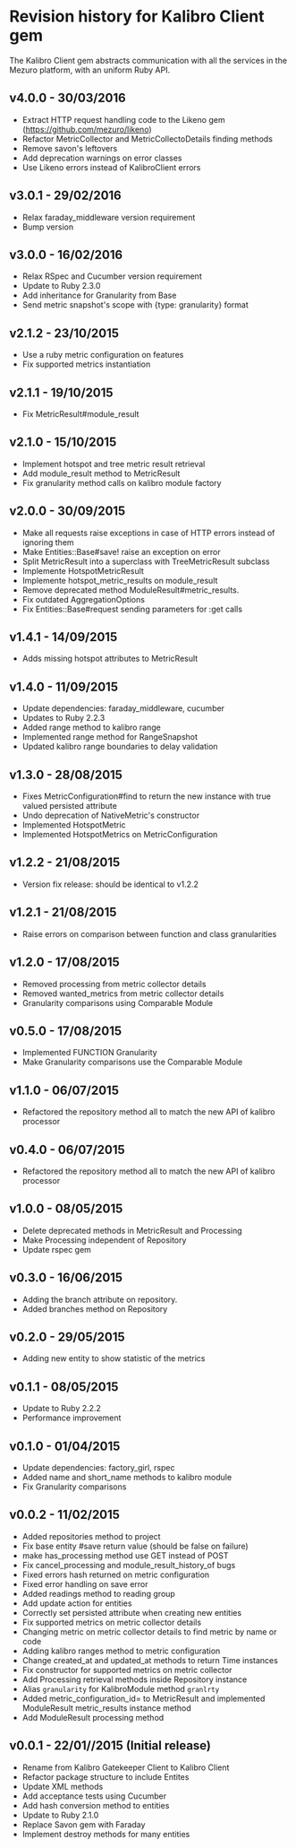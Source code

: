 # Revision history for Kalibro Client gem

The Kalibro Client gem abstracts communication with all the services in the Mezuro
platform, with an uniform Ruby API.

## v4.0.0 - 30/03/2016
- Extract HTTP request handling code to the Likeno gem (https://github.com/mezuro/likeno)
- Refactor MetricCollector and MetricCollectoDetails finding methods
- Remove savon's leftovers
- Add deprecation warnings on error classes
- Use Likeno errors instead of KalibroClient errors

## v3.0.1 - 29/02/2016
- Relax faraday_middleware version requirement
- Bump version

## v3.0.0 - 16/02/2016
- Relax RSpec and Cucumber version requirement
- Update to Ruby 2.3.0
- Add inheritance for Granularity from Base
- Send metric snapshot's scope with {type: granularity} format

## v2.1.2 - 23/10/2015
- Use a ruby metric configuration on features
- Fix supported metrics instantiation

## v2.1.1 - 19/10/2015
- Fix MetricResult#module_result

## v2.1.0 - 15/10/2015
- Implement hotspot and tree metric result retrieval
- Add module_result method to MetricResult
- Fix granularity method calls on kalibro module factory

## v2.0.0 - 30/09/2015
- Make all requests raise exceptions in case of HTTP errors instead of ignoring them
- Make Entities::Base#save! raise an exception on error
- Split MetricResult into a superclass with TreeMetricResult subclass
- Implemente HotspotMetricResult
- Implemente hotspot_metric_results on module_result
- Remove deprecated method ModuleResult#metric_results.
- Fix outdated AggregationOptions
- Fix Entities::Base#request sending parameters for :get calls

## v1.4.1 - 14/09/2015
- Adds missing hotspot attributes to MetricResult

## v1.4.0 - 11/09/2015
- Update dependencies: faraday_middleware, cucumber
- Updates to Ruby 2.2.3
- Added range method to kalibro range
- Implemented range method for RangeSnapshot
- Updated kalibro range boundaries to delay validation

## v1.3.0 - 28/08/2015
- Fixes MetricConfiguration#find to return the new instance with true valued persisted attribute
- Undo deprecation of NativeMetric's constructor
- Implemented HotspotMetric
- Implemented HotspotMetrics on MetricConfiguration

## v1.2.2 - 21/08/2015
- Version fix release: should be identical to v1.2.2

## v1.2.1 - 21/08/2015
- Raise errors on comparison between function and class granularities

## v1.2.0 - 17/08/2015
- Removed processing from metric collector details
- Removed wanted_metrics from metric collector details
- Granularity comparisons using Comparable Module

## v0.5.0 - 17/08/2015
- Implemented FUNCTION Granularity
- Make Granularity comparisons use the Comparable Module

## v1.1.0 - 06/07/2015
- Refactored the repository method all to match the new API of kalibro processor

## v0.4.0 - 06/07/2015
- Refactored the repository method all to match the new API of kalibro processor

## v1.0.0 - 08/05/2015
- Delete deprecated methods in MetricResult and Processing
- Make Processing independent of Repository
- Update rspec gem

## v0.3.0 - 16/06/2015
- Adding the branch attribute on repository.
- Added branches method on Repository

## v0.2.0 - 29/05/2015
- Adding new entity to show statistic of the metrics

## v0.1.1 - 08/05/2015
- Update to Ruby 2.2.2
- Performance improvement

## v0.1.0 - 01/04/2015
- Update dependencies: factory_girl, rspec
- Added name and short_name methods to kalibro module
- Fix Granularity comparisons

## v0.0.2 - 11/02/2015
- Added repositories method to project
- Fix base entity #save return value (should be false on failure)
- make has_processing method use GET instead of POST
- Fix cancel_processing and module_result_history_of bugs
- Fixed errors hash returned on metric configuration
- Fixed error handling on save error
- Added readings method to reading group
- Add update action for entities
- Correctly set persisted attribute when creating new entities
- Fix supported metrics on metric collector details
- Changing metric on metric collector details to find metric by name or code
- Adding kalibro ranges method to metric configuration
- Change created_at and updated_at methods to return Time instances
- Fix constructor for supported metrics on metric collector
- Add Processing retrieval methods inside Repository instance
- Alias `granularity` for KalibroModule method `granlrty`
- Added metric_configuration_id= to MetricResult and implemented ModuleResult metric_results instance method
- Add ModuleResult processing method

## v0.0.1 - 22/01//2015 (Initial release) 
- Rename from Kalibro Gatekeeper Client to Kalibro Client
- Refactor package structure to include Entites
- Update XML methods
- Add acceptance tests using Cucumber
- Add hash conversion method to entities
- Update to Ruby 2.1.0
- Replace Savon gem with Faraday
- Implement destroy methods for many entities
